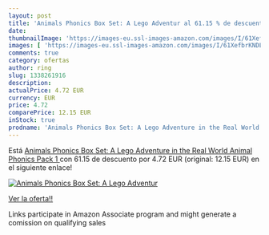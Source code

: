 ```yaml
---
layout: post
title: 'Animals Phonics Box Set: A Lego Adventur al 61.15 % de descuento'
date: 
thumbnailImage: 'https://images-eu.ssl-images-amazon.com/images/I/61XefbrKNDL._SL200_.jpg'
images: [ 'https://images-eu.ssl-images-amazon.com/images/I/61XefbrKNDL._SL200_.jpg' ]
comments: true
category: ofertas
author: ring
slug: 1338261916
description:
actualPrice: 4.72 EUR
currency: EUR
price: 4.72
comparePrice: 12.15 EUR
inStock: true
prodname: 'Animals Phonics Box Set: A Lego Adventure in the Real World  Animal Phonics Pack 1 '
---
```


Está [Animals Phonics Box Set: A Lego Adventure in the Real World  Animal Phonics Pack 1 ](https://www.amazon.es/dp/1338261916/?tag=tolees-21) con 61.15 de descuento por 4.72 EUR (original: 12.15 EUR) en el siguiente enlace!

[![Animals Phonics Box Set: A Lego Adventur](https://images-eu.ssl-images-amazon.com/images/I/61XefbrKNDL._SL200_.jpg)](https://www.amazon.es/dp/1338261916/?tag=tolees-21)

[Ver la oferta!!](https://www.amazon.es/dp/1338261916/?tag=tolees-21)

Links participate in Amazon Associate program and might generate a comission on qualifying sales


